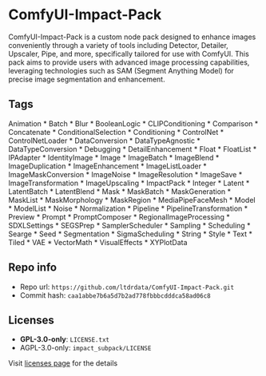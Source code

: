 # ComfyUI-Impact-Pack
ComfyUI-Impact-Pack is a custom node pack designed to enhance images conveniently through a variety of tools including Detector, Detailer, Upscaler, Pipe, and more, specifically tailored for use with ComfyUI. This pack aims to provide users with advanced image processing capabilities, leveraging technologies such as SAM (Segment Anything Model) for precise image segmentation and enhancement.

## Tags
Animation * Batch * Blur * BooleanLogic * CLIPConditioning * Comparison * Concatenate * ConditionalSelection * Conditioning * ControlNet * ControlNetLoader * DataConversion * DataTypeAgnostic * DataTypeConversion * Debugging * DetailEnhancement * Float * FloatList * IPAdapter * IdentityImage * Image * ImageBatch * ImageBlend * ImageDuplication * ImageEnhancement * ImageListLoader * ImageMaskConversion * ImageNoise * ImageResolution * ImageSave * ImageTransformation * ImageUpscaling * ImpactPack * Integer * Latent * LatentBatch * LatentBlend * Mask * MaskBatch * MaskGeneration * MaskList * MaskMorphology * MaskRegion * MediaPipeFaceMesh * Model * ModelList * Noise * Normalization * Pipeline * PipelineTransformation * Preview * Prompt * PromptComposer * RegionalImageProcessing * SDXLSettings * SEGSPrep * SamplerScheduler * Sampling * Scheduling * Searge * Seed * Segmentation * SigmaScheduling * String * Style * Text * Tiled * VAE * VectorMath * VisualEffects * XYPlotData

## Repo info
- Repo url: `https://github.com/ltdrdata/ComfyUI-Impact-Pack.git`
- Commit hash: `caa1abbe7b6a5d7b2ad778fbbbcdddca58ad06c8`

## Licenses
- **GPL-3.0-only**: `LICENSE.txt`
- AGPL-3.0-only: `impact_subpack/LICENSE`

Visit [licenses page](licenses.md) for the details
